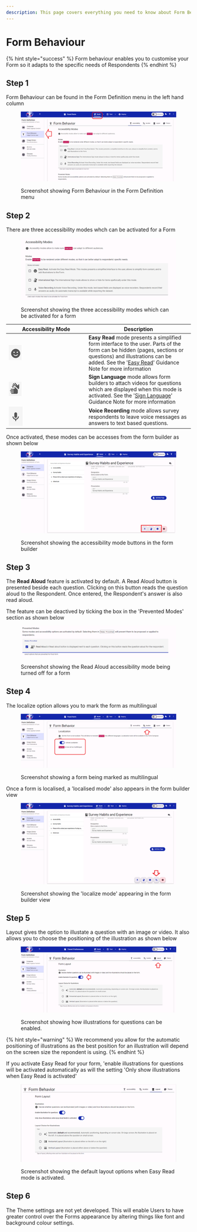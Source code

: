 ```yaml
---
description: This page covers everything you need to know about Form Behaviour
---
```


# Form Behaviour

{% hint style="success" %}
Form behaviour enables you to customise your Form so it adapts to the specific needs of Respondents
{% endhint %}

## Step 1

Form Behaviour can be found in the Form Definition menu in the left hand column

<figure><img src="../../../.gitbook/assets/image (64).png" alt=""><figcaption><p>Screenshot showing Form Behaviour in the Form Definition menu</p></figcaption></figure>

## Step 2

There are three accessibility modes whch can be activated for a Form

<figure><img src="../../../.gitbook/assets/image (65).png" alt=""><figcaption><p>Screenshot showing the three accessibility modes which can be activated for a form</p></figcaption></figure>



<table><thead><tr><th width="204">Accessibility Mode</th><th>Description</th></tr></thead><tbody><tr><td><img src="../../../.gitbook/assets/image (66).png" alt="" data-size="original"></td><td><strong>Easy Read</strong> mode presents a simplified form interface to the user.  Parts of the form can be hidden (pages, sections or questions) and illustrations can be added.  See the '<a href="easy-read.md">Easy Read</a>' Guidance Note for more information</td></tr><tr><td><img src="../../../.gitbook/assets/image (81).png" alt="" data-size="original"></td><td><strong>Sign Language</strong> mode allows form builders to attach videos for questions which are displayed when this mode is activated.  See the '<a href="sign-language.md">Sign Language</a>' Guidance Note for more information</td></tr><tr><td><img src="../../../.gitbook/assets/image (82).png" alt="" data-size="original"></td><td><strong>Voice Recording</strong> mode allows survey respondents to leave voice messages as answers to text based questions.</td></tr></tbody></table>

Once activated, these modes can be accesses from the form builder as shown below

<figure><img src="../../../.gitbook/assets/image (76).png" alt=""><figcaption><p>Screenshot showing the accessibility mode buttons in the form builder</p></figcaption></figure>

## Step 3

The **Read Aloud** feature is activated by default. A Read Aloud button is presented beside each question. Clicking on this button reads the question aloud to the Respondent. Once entered, the Respondent's answer is also read aloud.

The feature can be deactived by ticking the box in the 'Prevented Modes' section as shown below

<figure><img src="../../../.gitbook/assets/image (69).png" alt=""><figcaption><p>Screenshot showing the Read Aloud accessibility mode being turned off for a form</p></figcaption></figure>

## Step 4

The localize option allows you to mark the form as multilingual

<figure><img src="../../../.gitbook/assets/image (71).png" alt=""><figcaption><p>Screenshot showing a form being marked as multilingual</p></figcaption></figure>

Once a form is localised, a 'localised mode' also appears in the form builder view

<figure><img src="../../../.gitbook/assets/image (77).png" alt=""><figcaption><p>Screenshot showing the 'localize mode' appearing in the form builder view</p></figcaption></figure>

## Step 5

Layout gives the option to illustate a question with an image or video.  It also allows you to choose the positioning of the illustration as shown below

<figure><img src="../../../.gitbook/assets/image (79).png" alt=""><figcaption><p>Screenshot showing how illustrations for questions can be enabled.</p></figcaption></figure>

{% hint style="warning" %}
We recommend you allow for the automatic positioning of illustrations as the best position for an illustration will depend on the screen size the repondent is using.
{% endhint %}

If you activate Easy Read for your form, 'enable illustrations for questions will be activated automatically as will the setting 'Only show illustrations when Easy Read is activated'

<figure><img src="../../../.gitbook/assets/image (80).png" alt=""><figcaption><p>Screenshot showing the default layout options when Easy Read mode is activated.</p></figcaption></figure>

## Step 6

The Theme settings are not yet developed. This will enable Users to have greater control over the Forms appearance by altering things like font and background colour settings.

